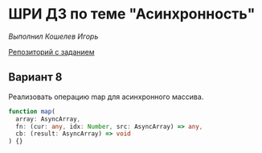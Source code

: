 # ШРИ ДЗ по теме "Асинхронность"

_Выполнил Кошелев Игорь_

[Репозиторий с заданием](https://github.com/dima117/shri-async-hw)

## Вариант 8

Реализовать операцию map для асинхронного массива.

```ts
function map(
  array: AsyncArray,
  fn: (cur: any, idx: Number, src: AsyncArray) => any,
  cb: (result: AsyncArray) => void
) {}
```
